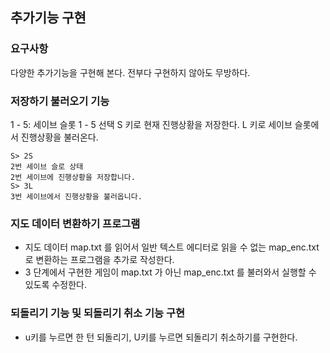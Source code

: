 ## 추가기능 구현
### 요구사항
다양한 추가기능을 구현해 본다.
전부다 구현하지 않아도 무방하다.

### 저장하기 불러오기 기능
1 - 5: 세이브 슬롯 1 - 5 선택
S 키로 현재 진행상황을 저장한다.
L 키로 세이브 슬롯에서 진행상황을 불러온다.
```
S> 2S
2번 세이브 슬로 상태
2번 세이브에 진행상황을 저장합니다.
S> 3L
3번 세이브에서 진행상황을 불러옵니다.
```
### 지도 데이터 변환하기 프로그램
- 지도 데이터 map.txt 를 읽어서 일반 텍스트 에디터로 읽을 수 없는 map_enc.txt로 변환하는 프로그램을 추가로 작성한다.
- 3 단계에서 구현한 게임이 map.txt 가 아닌 map_enc.txt 를 불러와서 실행할 수 있도록 수정한다.
### 되돌리기 기능 및 되돌리기 취소 기능 구현
- u키를 누르면 한 턴 되돌리기, U키를 누르면 되돌리기 취소하기를 구현한다.